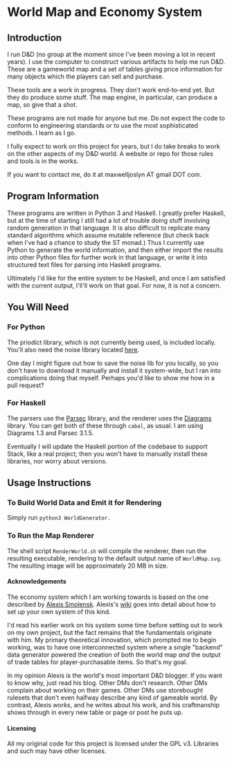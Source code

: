 # World Map and Economy System

## Introduction

I run D&D (no group at the moment since I've been moving a lot in recent years). I use the computer to construct various artifacts to help me run D&D. These are a gameworld map and a set of tables giving price information for many objects which the players can sell and purchase.

These tools are a work in progress. They don't work end-to-end yet. But they do produce some stuff. The map engine, in particular, can produce a map, so give that a shot.

These programs are not made for anyone but me. Do not expect the code to conform to engineering standards or to use the most sophisticated methods. I learn as I go.

I fully expect to work on this project for years, but I do take breaks to work on the other aspects of my D&D world. A website or repo for those rules and tools is in the works.

If you want to contact me, do it at maxwelljoslyn AT gmail DOT com.

## Program Information

These programs are written in Python 3 and Haskell. I greatly prefer Haskell, but at the time of starting I still had a lot of trouble doing stuff involving random generation in that language. It is also difficult to replicate many standard algorithms which assume mutable reference (but check back when I've had a chance to study the ST monad.) Thus I currently use Python to generate the world information, and then either import the results into other Python files for further work in that language, or write it into structured text files for parsing into Haskell programs.

Ultimately I'd like for the entire system to be Haskell, and once I am satisfied with the current output, I'll'll work on that goal. For now, it is not a concern.

## You Will Need

### For Python

The priodict library, which is not currently being used, is included locally. You'll also need the noise library located [here](https://pypi.python.org/pypi/noise/).

One day I might figure out how to save the noise lib for you locally, so you don't have to download it manually and install it system-wide, but I ran into complications doing that myself. Perhaps you'd like to show me how in a pull request?

### For Haskell

The parsers use the [Parsec](https://hackage.haskell.org/package/parsec) library, and the renderer uses the [Diagrams](http://projects.haskell.org/diagrams/) library. You can get both of these through ```cabal```, as usual. I am using Diagrams 1.3 and Parsec 3.1.5.

Eventually I will update the Haskell portion of the codebase to support Stack, like a real project; then you won't have to manually install these libraries, nor worry about versions.

## Usage Instructions

### To Build World Data and Emit it for Rendering

Simply run `python3 WorldGenerator.`

### To Run the Map Renderer

The shell script `RenderWorld.sh` will compile the renderer, then run the resulting executable, rendering to the default output name of `WorldMap.svg`. The resulting image will be approximately 20 MB in size.

#### Acknowledgements

The economy system which I am working towards is based on the one described by [Alexis Smolensk](http://tao-dnd.blogspot.ca/).  Alexis's [wiki](http://tao-of-dnd.wikispaces.com/Trade+System) goes into detail about how to set up your own system of this kind.

I'd read his earlier work on his system some time before setting out to work on my own project, but the fact remains that the fundamentals originate with him. My primary theoretical innovation, which prompted me to begin working, was to have one interconnected system where a single "backend" data generator powered the creation of both the world map *and* the output of trade tables for player-purchasable items. So that's my goal.

In my opinion Alexis is the world's most important D&D blogger. If you want to know why, just read his blog. Other DMs don't research. Other DMs complain about working on their games. Other DMs use storebought rulesets that don't even halfway describe any kind of gameable world. By contrast, Alexis *works*, and he writes about his work, and his craftmanship shows through in every new table or page or post he puts up.

#### Licensing

All my original code for this project is licensed under the GPL v3. Libraries and such may have other licenses.
